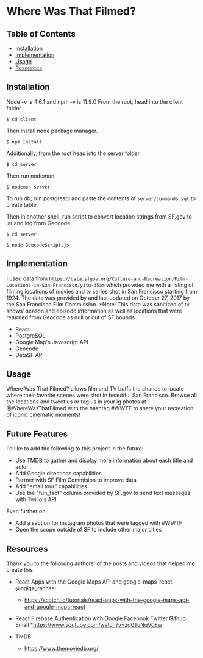 # Where Was That Filmed?

## Table of Contents

- [Installation](#installation)
- [Implementation](#mplementation)
- [Usage](#usage)
- [Resources](#resources)


## Installation

Node -v is 4.6.1 and npm -v is 11.9.0
From the root, head into the client folder
```
$ cd client
```
Then install node package manager.

```
$ npm install
```
Additionally, from the root head into the server folder
```
$ cd server
```
Then run nodemon
```
$ nodemon server
```


To run db, run postgresql and paste the contents of
`
server/commands.sql
`
to create table.


Then in another shell, run script to convert location strings from SF.gov to lat and lng from Geocode

```
$ cd server
```

```
$ node GeocodeScript.js
```




## Implementation

I used data from  ```https://data.sfgov.org/Culture-and-Recreation/Film-Locations-in-San-Francisco/yitu-d5am``` which provided me with a listing of filming locations of movies and tv series shot in San Francisco starting from 1924. The data was provided by and last updated on October 27, 2017 by the San Francisco Film Commission.
*Note: This data was sanitized of tv shows' season and episode information as well as locations that were returned from Geocode as null or out of SF bounds

- React
- PostgreSQL
- Google Map's Javascript API
- Geocode
- DataSF API


## Usage

Where Was That Filmed? allows film and TV buffs the chance to locate where their favorite scenes were shot in beautiful San Francisco. Browse all the locations and tweet us or tag us in your ig photos at @WhereWasThatFilmed with the hashtag #WWTF to share your recreation of iconic cinematic moments!

## Future Features

I'd like to add the following to this project in the future:
* Use TMDB to gather and display more information about each title and actor
* Add Google directions capabilities
* Partner with SF Film Commision to improve data
* Add "email tour" capabilities
* Use the "fun_fact" column provided by SF.gov to send text messages with Twilio's API

Even further on:
* Add a section for instagram photos that were tagged with #WWTF
* Open the scope outside of SF to include other major cities

## Resources

Thank you to the following authors' of the posts and videos that helped me create this

* React Apps with the Google Maps API and google-maps-react - @ngige_rachael
    * https://scotch.io/tutorials/react-apps-with-the-google-maps-api-and-google-maps-react

* React Firebase Authentication with Google Facebook Twitter Github Email
    *https://www.youtube.com/watch?v=zq0TuNqV0Ew

* TMDB
    * https://www.themoviedb.org/